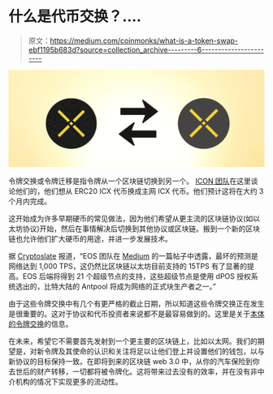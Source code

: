 # 什么是代币交换？….

> 原文：<https://medium.com/coinmonks/what-is-a-token-swap-ebf1195b683d?source=collection_archive---------6----------------------->

![](img/98541b992faefe330c1be17856a55a28.png)

令牌交换或令牌迁移是指令牌从一个区块链切换到另一个。 [ICON 团队](/helloiconworld/token-swap-status-update-9a41c8448006)在这里谈论他们的，他们想从 ERC20 ICX 代币换成主网 ICX 代币。他们预计这将在大约 3 个月内完成。

这开始成为许多早期硬币的常见做法，因为他们希望从更主流的区块链协议(如以太坊协议)开始，然后在事情解决后切换到其他协议或区块链。搬到一个新的区块链也允许他们扩大硬币的用途，并进一步发展技术。

据 [Cryptoslate](https://cryptoslate.com/lost-in-tokenization-65-of-eos-users-still-havent-registered-for-token-swap/) 报道，“EOS 团队在 [Medium](/eosio/eosio-dawn-3-0-now-available-49a3b99242d7) 的一篇帖子中透露，最坏的预测是网络达到 1,000 TPS，这仍然比区块链以太坊目前支持的 15TPS 有了显著的提高。EOS 后端将得到 21 个超级节点的支持，这些超级节点是使用 dPOS 授权系统选出的，比特大陆的 Antpool 将成为网络的正式块生产者之一。”

由于这些令牌交换中有几个有更严格的截止日期，所以知道这些令牌交换正在发生是很重要的。这对于协议和代币投资者来说都不是最容易做到的。这里是关于[本体的令牌交换](/ontologynetwork/mainnet-ont-token-swap-faq-10d7359635ee)的信息。

在未来，希望它不需要首先发射到一个更主要的区块链上，比如以太网。我们的期望是，对新令牌及其使命的认识和关注将足以让他们登上并设置他们的钱包，以与新协议的目标保持一致。在即将到来的区块链 web 3.0 中，从你的汽车保险到你去世后的财产转移，一切都将被令牌化。这将带来过去没有的效率，并在没有非中介机构的情况下实现更多的流动性。